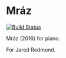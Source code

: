 Mráz
====

[![Build Status](
    https://travis-ci.org/trevorbaca/mraz.svg)](
    https://travis-ci.org/trevorbaca/mraz)
<!---
[![Code style: black](
    https://img.shields.io/badge/code%20style-black-000000.svg)](
    https://github.com/ambv/black)
-->

Mráz (2016) for piano.

For Jared Redmond.
